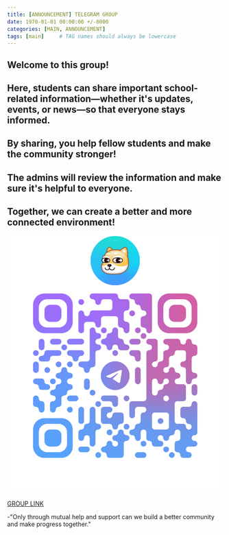 ```yaml
---
title: [ANNOUNCEMENT] TELEGRAM GROUP
date: 1970-01-01 00:00:00 +/-0000
categories: [MAIN, ANNOUNCEMENT]
tags: [main]     # TAG names should always be lowercase
---
```


## Welcome to this group! 
## Here, students can share important school-related information—whether it's updates, events, or news—so that everyone stays informed. 
## By sharing, you help fellow students and make the community stronger! 
## The admins will review the information and make sure it's helpful to everyone. 
## Together, we can create a better and more connected environment!

![GROUP QR](assets/img/telegram/qrcode)

[GROUP LINK](https://t.me/+PGe92FLhavEzZDQ1)

-"Only through mutual help and support can we build a better community and make progress together."
